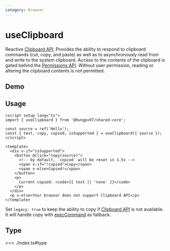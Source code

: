 ```yaml
---
category: Browser
---
```


<script setup>
import Demo from './demo.vue'
</script>

# useClipboard

<FunctionInfo fn="useClipboard" :frontmatter="$frontmatter" package="Share - Core" />

Reactive [Clipboard API](https://developer.mozilla.org/en-US/docs/Web/API/Clipboard_API). Provides the ability to respond to clipboard commands (cut, copy, and paste) as well as to asynchronously read from and write to the system clipboard. Access to the contents of the clipboard is gated behind the [Permissions API](https://developer.mozilla.org/en-US/docs/Web/API/Permissions_API). Without user permission, reading or altering the clipboard contents is not permitted.

## Demo

<DemoContainer>
  <Demo />
</DemoContainer>

## Usage

```vue
<script setup lang="ts">
import { useClipboard } from '@hungpv97/shared-core';

const source = ref('Hello');
const { text, copy, copied, isSupported } = useClipboard({ source });
</script>

<template>
  <div v-if="isSupported">
    <button @click="copy(source)">
      <!-- by default, `copied` will be reset in 1.5s -->
      <span v-if="!copied">Copy</span>
      <span v-else>Copied!</span>
    </button>
    <p>
      Current copied: <code>{{ text || 'none' }}</code>
    </p>
  </div>
  <p v-else>Your browser does not support Clipboard API</p>
</template>
```

Set `legacy: true` to keep the ability to copy if [Clipboard API](https://developer.mozilla.org/en-US/docs/Web/API/Clipboard_API) is not available. It will handle copy with [execCommand](https://developer.mozilla.org/en-US/docs/Web/API/Document/execCommand) as fallback.

## Type

<<< ./index.ts#type
